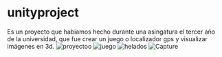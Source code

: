 # unityproject
Es un proyecto que habiamos hecho durante una asingatura el tercer año de la universidad, que fue crear un juego o localizador gps y visualizar imágenes en 3d.
![proyectoo](https://github.com/hfarooqupm/unityproject/assets/78760561/41b19bbd-153a-428f-b133-117eda15259c)
![juego](https://github.com/hfarooqupm/unityproject/assets/78760561/9b66eedb-f5e6-4185-8790-9b1450caefbc)
![helados](https://github.com/hfarooqupm/unityproject/assets/78760561/c36e1d31-e37e-4977-819a-9a5cbc905684)
![Capture](https://github.com/hfarooqupm/unityproject/assets/78760561/5b8675ae-cc01-40b6-81cd-029c66401e27)
